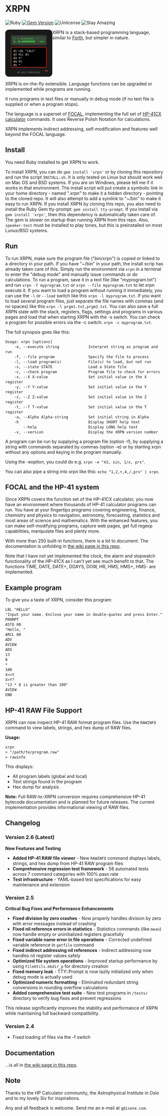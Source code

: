 # XRPN

![Ruby](https://img.shields.io/badge/language-Ruby-red) [![Gem Version](https://badge.fury.io/rb/xrpn.svg)](https://badge.fury.io/rb/xrpn) ![Unlicense](https://img.shields.io/badge/license-Unlicense-green) ![Stay Amazing](https://img.shields.io/badge/Stay-Amazing-important)

<img src="img/xrpn_logo.svg" align="left" width="150" height="150"> XRPN is a stack-based programming language, similar to [Forth](https://en.wikipedia.org/wiki/Forth_(programming_language)), but simpler in nature.
<br clear="left"/>
 
XRPN is on-the-fly extensible. Language functions can be upgraded or implemented while programs are running.

It runs programs in text files or manually in debug mode (if no text file is supplied or when a program stops). 

The language is a superset of [FOCAL](https://www.hpmuseum.org/prog/hp41prog.htm), implementing the full set of [HP-41CX calculator](https://www.hpmuseum.org/hp41.htm) commands. It uses Reverse Polish Notation for calculations.

XRPN implements indirect addressing, self-modification and features well beyond the FOCAL language.

## Install

You need Ruby installed to get XRPN to work.

To install XRPN, you can do `gem install 'xrpn'` or by cloning this repository and run the script `INSTALL.sh`.  It is only tested on Linux but should work well on Mac OS and BSD systems. If you are on Windows, please tell me if it works in that environment. The install script will put create a symbolic link in your home directory - named ".xrpn" to make it a hidden directory - pointing to the cloned repo. It will also attempt to add a symlink to "~/bin" to make it easy to run XRPN. If you install XRPN by cloning this repo, you also need to install the Ruby Gem tty-prompt: `gem install tty-prompt`. If you install via `gem install 'xrpn'`, then this dependency is automatically taken care of. The gem is slower on startup than running XRPN from this repo. Also, `speaker-test` must be installed to play tones, but this is preinstalled on most Lunux/BSD systems.

## Run

To run XRPN, make sure the program file ("bin/xrpn") is copied or linked to a directory in your path. If you have "~/bin" in your path, the install scrip has already taken care of this. Simply run the environment via `xrpn` in a terminal to enter the "debug mode" and manually issue commands or do calculations. To run a program, save it in a text file (like "myprogram.txt") and run `xrpn -f myprogram.txt` or `xrpn --file myprogram.txt` to let xrpn execute it. If you want to load a program without running it immediately, you can use the `-l` or `--load` switch like this `xrpn -l myprogram.txt`. If you want to load several program files, just separate the file names with commas (and no spaces) like this `xrpn -l prgm1.txt,prgm2.txt`. You can also save a full XRPN state with the stack, registers, flags, settings and programs in various pages and load that when starting XRPN with the -s switch. You can check a program for possible errors via the -c switch: `xrpn -c myprogram.txt`.

The full synopsis goes like this:
```
Usage: xrpn [options]
    -e, --execute string             Interpret string as program and run
    -f, --file program               Specify the file to process
    -l, --load program(s)            File(s) to load, but not run
    -s, --state STATE                Load a State file
    -c, --check program              Program file to check for errors
    -x, --X X-value                  Set initial value in the X register
    -y, --Y Y-value                  Set initial value in the Y register
    -z, --Z Z-value                  Set initial value in the Z register
    -t, --T T-value                  Set initial value in the T register
    -a, --Alpha Alpha-string         Set initial string in Alpha
    -h                               Display SHORT help text
        --help                       Display LONG help text
    -v, --version                    Display the XRPN version number
```
A program can be run by supplying a program file (option -f), by supplying a string with commands separated by commas (option -e) or by starting xrpn without any options and keying in the program manually.

Using the -eoption, you could do e.g. `xrpn -e "43, sin, 1/x, prx"`.

You can also pipe a string into xrpn like this: `echo "1,2,+,4,/,prx" | xrpn`.

## FOCAL and the HP-41 system

Since XRPN covers the function set of the HP-41CX calculator, you now have an environment where thousands of HP-41 calculator programs can run. You have at your fingertips programs covering engineering, finance, chemistry and physics to navigation, astronomy, forecasting, statistics and most areas of science and mathematics. With the enhanced features, you can make self-modifying programs, capture web pages, get full regexp capabilities, manipulate files and plenty more.

With more than 250 built-in functions, there is a lot to document. The documentation is unfolding in [the wiki page in this repo](https://github.com/isene/xrpn/wiki/XRPN-Documentation).

Note that I have not yet implemented the clock, the alarm and stopwatch functionality of the HP-41CX as I can't yet see much benefit to that. The functions TIME, DATE, DATE+, DDAYS, DOW, HR, HMS, HMS+, HMS- are implemented.

## Example program

To give you a taste of XRPN, consider this program:

```
LBL "HELLO"
"Input your name. Enclose your name in double-quotes and press Enter."
PROMPT
ASTO 00
"Hello, "
ARCL 00
ADV
AVIEW
ADV
13
8
*
100
X<>Y
X>Y?
"13 * 8 is greater than 100"
AVIEW
END
```

## HP-41 RAW File Support

XRPN can now inspect HP-41 RAW format program files. Use the `RAWINFO` command to view labels, strings, and hex dump of RAW files.

**Usage:**
```
xrpn
> "/path/to/program.raw"
> rawinfo
```

This displays:
- All program labels (global and local)
- Text strings found in the program
- Hex dump for analysis

**Note:** Full RAW-to-XRPN conversion requires comprehensive HP-41 bytecode documentation and is planned for future releases. The current implementation provides informational viewing of RAW files.

## Changelog

### Version 2.6 (Latest)
**New Features and Testing**

- **Added HP-41 RAW file viewer** - New `RAWINFO` command displays labels, strings, and hex dump from HP-41 RAW program files
- **Comprehensive regression test framework** - 58 automated tests across 7 command categories with 100% pass rate
- **Test infrastructure** - YAML-based test specifications for easy maintenance and extension

### Version 2.5
**Critical Bug Fixes and Performance Enhancements**

- **Fixed division by zero crashes** - Now properly handles division by zero with error messages instead of crashing
- **Fixed nil reference errors in statistics** - Statistics commands (like `mean`) now handle empty or uninitialized registers gracefully
- **Fixed variable name error in file operations** - Corrected undefined variable reference in `getfile` command
- **Fixed indirect addressing nil references** - Indirect addressing now handles nil register values safely
- **Optimized file system operations** - Improved startup performance by using `FileUtils.mkdir_p` for directory creation
- **Fixed memory leak** - TTY::Prompt is now lazily initialized only when debug mode is actually used
- **Optimized numeric formatting** - Eliminated redundant string conversions in rounding overflow calculations
- **Added comprehensive test suite** - New test programs in `/tests/` directory to verify bug fixes and prevent regressions

This release significantly improves the stability and performance of XRPN while maintaining full backward compatibility.

### Version 2.4
- Fixed loading of files via the -f switch

## Documentation

...is all in [the wiki page in this repo](https://github.com/isene/xrpn/wiki/XRPN-Documentation).


## Note

Thanks to the HP Calculator community, the Astrophysical Institute in Oslo and to my lovely Siv for inspirations.

Any and all feedback is welcome. Send me an e-mail at `g@isene.com`.
